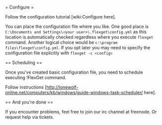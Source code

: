 = Configure =

Follow the configuration tutorial [wiki:Configure here].

You can place the configuration file where you like. One good place is `C:\Documents and Settings\<your user>\.flexget\config.yml` as this location is automatically checked regardless where you execute `flexget` command. Another logical choice would be `c:\program files\flexget\config.yml`. If you opt later you may need to specify the configuration file explicitly with `flexget -c <config>`

== Scheduling ==

Once you've created basic configuration file, you need to schedule executing !FlexGet command.

Follow instructions [http://lonewolf-online.net/computers/kb/windows/guide-windows-task-scheduler/ here].

== And you're done ==

If you encounter problems, feel free to join our irc channel at freenode. Or request help via tickets.